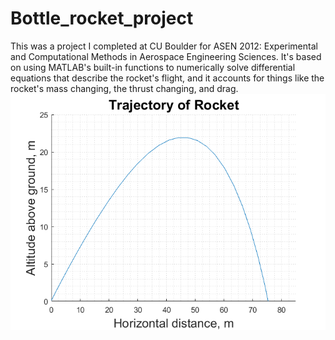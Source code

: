 # Bottle_rocket_project
This was a project I completed at CU Boulder for ASEN 2012: Experimental and Computational Methods in Aerospace Engineering Sciences.  It's based on using MATLAB's built-in functions to numerically solve differential equations that describe the rocket's flight, and it accounts for things like the rocket's mass changing, the thrust changing, and drag.
![This sample trajectory is the result of the initial conditions currently given in main.m](https://raw.githubusercontent.com/cjleighton/Bottle_rocket_project/master/sample_trajectory.png)
